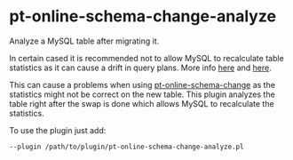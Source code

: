pt-online-schema-change-analyze
===============================

Analyze a MySQL table after migrating it.

In certain cased it is recommended not to allow MySQL to recalculate table statistics as it can cause a drift in query plans. More info [here](http://www.mysqlperformanceblog.com/2011/10/06/when-does-innodb-update-table-statistics-and-when-it-can-bite/) and [here](http://www.mysqlperformanceblog.com/2013/12/03/innodb_stats_on_metadata-slow-queries-information_schema/).

This can cause a problems when using [pt-online-schema-change](http://www.percona.com/doc/percona-toolkit/2.2/pt-online-schema-change.html) as the statistics might not be correct on the new table. This plugin analyzes the table right after the swap is done which allows MySQL to recalculate the statistics.

To use the plugin just add:
```
--plugin /path/to/plugin/pt-online-schema-change-analyze.pl
```


